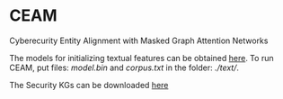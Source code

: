 # CEAM
Cyberecurity Entity Alignment with Masked Graph Attention Networks

The models for initializing textual features can be obtained [here](https://drive.google.com/drive/folders/1dtjSxrmKGfCVpf3oUMFwKjmP0aWGCG7H?usp=sharing). 
To run CEAM, put files: _model.bin_ and _corpus.txt_ in the folder: _./text/_.

The Security KGs can be downloaded [here](https://drive.google.com/drive/folders/1k_jt0sydD4V1aSiZsEX__5snVjx0wVeK?usp=sharing)
